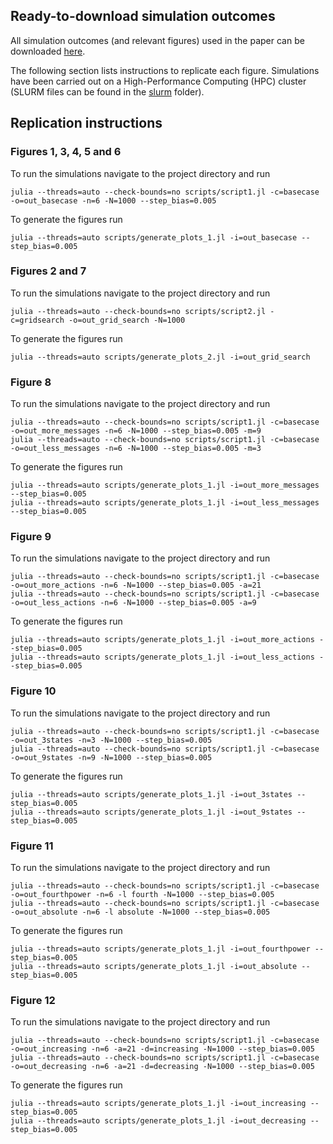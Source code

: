 ## Ready-to-download simulation outcomes

All simulation outcomes (and relevant figures) used in the paper can be downloaded [here](https://livewarwickac-my.sharepoint.com/:f:/g/personal/u1970555_live_warwick_ac_uk/EqYYgCV7oV5Jif7pQvcmMhABAmQS-W129_m1-1z_yZoUKA?e=K2QvEU). 

The following section lists instructions to replicate each figure. Simulations have been carried out on a High-Performance Computing (HPC) cluster (SLURM files can be found in the [slurm](https://github.com/massimilianofurlan/rl_cheap_talk/tree/main/slurm) folder).

## Replication instructions 

### Figures 1, 3, 4, 5 and 6 
To run the simulations navigate to the project directory and run 

```julia --threads=auto --check-bounds=no scripts/script1.jl -c=basecase -o=out_basecase -n=6 -N=1000 --step_bias=0.005```

To generate the figures run

```julia --threads=auto scripts/generate_plots_1.jl -i=out_basecase --step_bias=0.005```


### Figures 2 and 7
To run the simulations navigate to the project directory and run 

```julia --threads=auto --check-bounds=no scripts/script2.jl -c=gridsearch -o=out_grid_search -N=1000```

To generate the figures run

```julia --threads=auto scripts/generate_plots_2.jl -i=out_grid_search ```


### Figure 8
To run the simulations navigate to the project directory and run 

```
julia --threads=auto --check-bounds=no scripts/script1.jl -c=basecase -o=out_more_messages -n=6 -N=1000 --step_bias=0.005 -m=9
julia --threads=auto --check-bounds=no scripts/script1.jl -c=basecase -o=out_less_messages -n=6 -N=1000 --step_bias=0.005 -m=3
```

To generate the figures run

```
julia --threads=auto scripts/generate_plots_1.jl -i=out_more_messages --step_bias=0.005
julia --threads=auto scripts/generate_plots_1.jl -i=out_less_messages --step_bias=0.005
```

### Figure 9
To run the simulations navigate to the project directory and run 

```
julia --threads=auto --check-bounds=no scripts/script1.jl -c=basecase -o=out_more_actions -n=6 -N=1000 --step_bias=0.005 -a=21
julia --threads=auto --check-bounds=no scripts/script1.jl -c=basecase -o=out_less_actions -n=6 -N=1000 --step_bias=0.005 -a=9
```

To generate the figures run

```
julia --threads=auto scripts/generate_plots_1.jl -i=out_more_actions --step_bias=0.005
julia --threads=auto scripts/generate_plots_1.jl -i=out_less_actions --step_bias=0.005
```


### Figure 10

To run the simulations navigate to the project directory and run 

```
julia --threads=auto --check-bounds=no scripts/script1.jl -c=basecase -o=out_3states -n=3 -N=1000 --step_bias=0.005
julia --threads=auto --check-bounds=no scripts/script1.jl -c=basecase -o=out_9states -n=9 -N=1000 --step_bias=0.005
```

To generate the figures run

```
julia --threads=auto scripts/generate_plots_1.jl -i=out_3states --step_bias=0.005
julia --threads=auto scripts/generate_plots_1.jl -i=out_9states --step_bias=0.005
```


### Figure 11

To run the simulations navigate to the project directory and run 

```
julia --threads=auto --check-bounds=no scripts/script1.jl -c=basecase -o=out_fourthpower -n=6 -l fourth -N=1000 --step_bias=0.005
julia --threads=auto --check-bounds=no scripts/script1.jl -c=basecase -o=out_absolute -n=6 -l absolute -N=1000 --step_bias=0.005
```

To generate the figures run

```
julia --threads=auto scripts/generate_plots_1.jl -i=out_fourthpower --step_bias=0.005
julia --threads=auto scripts/generate_plots_1.jl -i=out_absolute --step_bias=0.005
```


### Figure 12

To run the simulations navigate to the project directory and run 

```
julia --threads=auto --check-bounds=no scripts/script1.jl -c=basecase -o=out_increasing -n=6 -a=21 -d=increasing -N=1000 --step_bias=0.005
julia --threads=auto --check-bounds=no scripts/script1.jl -c=basecase -o=out_decreasing -n=6 -a=21 -d=decreasing -N=1000 --step_bias=0.005
```

To generate the figures run

```
julia --threads=auto scripts/generate_plots_1.jl -i=out_increasing --step_bias=0.005
julia --threads=auto scripts/generate_plots_1.jl -i=out_decreasing --step_bias=0.005
```
